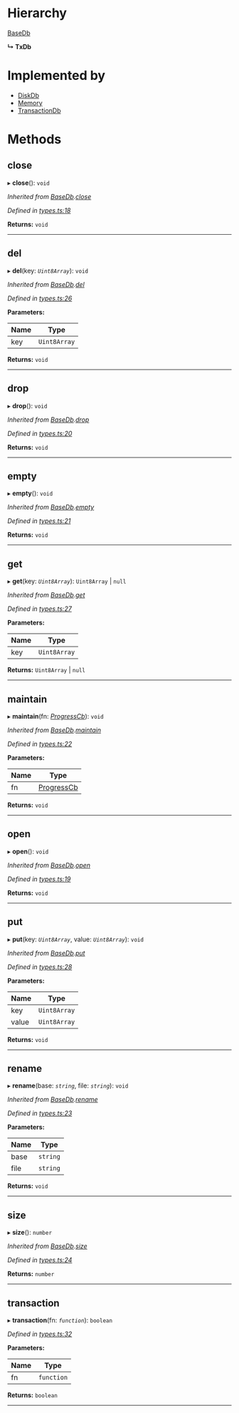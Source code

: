 

# Hierarchy

 [BaseDb](_types_.basedb.md)

**↳ TxDb**

# Implemented by

* [DiskDb](../classes/_disk_.diskdb.md)
* [Memory](../classes/_memory_.memory.md)
* [TransactionDb](../classes/_engines_transactiondb_.transactiondb.md)

# Methods

<a id="close"></a>

##  close

▸ **close**(): `void`

*Inherited from [BaseDb](_types_.basedb.md).[close](_types_.basedb.md#close)*

*Defined in [types.ts:18](https://github.com/polkadot-js/common/blob/3de334c/packages/db/src/types.ts#L18)*

**Returns:** `void`

___
<a id="del"></a>

##  del

▸ **del**(key: *`Uint8Array`*): `void`

*Inherited from [BaseDb](_types_.basedb.md).[del](_types_.basedb.md#del)*

*Defined in [types.ts:26](https://github.com/polkadot-js/common/blob/3de334c/packages/db/src/types.ts#L26)*

**Parameters:**

| Name | Type |
| ------ | ------ |
| key | `Uint8Array` |

**Returns:** `void`

___
<a id="drop"></a>

##  drop

▸ **drop**(): `void`

*Inherited from [BaseDb](_types_.basedb.md).[drop](_types_.basedb.md#drop)*

*Defined in [types.ts:20](https://github.com/polkadot-js/common/blob/3de334c/packages/db/src/types.ts#L20)*

**Returns:** `void`

___
<a id="empty"></a>

##  empty

▸ **empty**(): `void`

*Inherited from [BaseDb](_types_.basedb.md).[empty](_types_.basedb.md#empty)*

*Defined in [types.ts:21](https://github.com/polkadot-js/common/blob/3de334c/packages/db/src/types.ts#L21)*

**Returns:** `void`

___
<a id="get"></a>

##  get

▸ **get**(key: *`Uint8Array`*):  `Uint8Array` &#124; `null`

*Inherited from [BaseDb](_types_.basedb.md).[get](_types_.basedb.md#get)*

*Defined in [types.ts:27](https://github.com/polkadot-js/common/blob/3de334c/packages/db/src/types.ts#L27)*

**Parameters:**

| Name | Type |
| ------ | ------ |
| key | `Uint8Array` |

**Returns:**  `Uint8Array` &#124; `null`

___
<a id="maintain"></a>

##  maintain

▸ **maintain**(fn: *[ProgressCb](../modules/_types_.md#progresscb)*): `void`

*Inherited from [BaseDb](_types_.basedb.md).[maintain](_types_.basedb.md#maintain)*

*Defined in [types.ts:22](https://github.com/polkadot-js/common/blob/3de334c/packages/db/src/types.ts#L22)*

**Parameters:**

| Name | Type |
| ------ | ------ |
| fn | [ProgressCb](../modules/_types_.md#progresscb) |

**Returns:** `void`

___
<a id="open"></a>

##  open

▸ **open**(): `void`

*Inherited from [BaseDb](_types_.basedb.md).[open](_types_.basedb.md#open)*

*Defined in [types.ts:19](https://github.com/polkadot-js/common/blob/3de334c/packages/db/src/types.ts#L19)*

**Returns:** `void`

___
<a id="put"></a>

##  put

▸ **put**(key: *`Uint8Array`*, value: *`Uint8Array`*): `void`

*Inherited from [BaseDb](_types_.basedb.md).[put](_types_.basedb.md#put)*

*Defined in [types.ts:28](https://github.com/polkadot-js/common/blob/3de334c/packages/db/src/types.ts#L28)*

**Parameters:**

| Name | Type |
| ------ | ------ |
| key | `Uint8Array` |
| value | `Uint8Array` |

**Returns:** `void`

___
<a id="rename"></a>

##  rename

▸ **rename**(base: *`string`*, file: *`string`*): `void`

*Inherited from [BaseDb](_types_.basedb.md).[rename](_types_.basedb.md#rename)*

*Defined in [types.ts:23](https://github.com/polkadot-js/common/blob/3de334c/packages/db/src/types.ts#L23)*

**Parameters:**

| Name | Type |
| ------ | ------ |
| base | `string` |
| file | `string` |

**Returns:** `void`

___
<a id="size"></a>

##  size

▸ **size**(): `number`

*Inherited from [BaseDb](_types_.basedb.md).[size](_types_.basedb.md#size)*

*Defined in [types.ts:24](https://github.com/polkadot-js/common/blob/3de334c/packages/db/src/types.ts#L24)*

**Returns:** `number`

___
<a id="transaction"></a>

##  transaction

▸ **transaction**(fn: *`function`*): `boolean`

*Defined in [types.ts:32](https://github.com/polkadot-js/common/blob/3de334c/packages/db/src/types.ts#L32)*

**Parameters:**

| Name | Type |
| ------ | ------ |
| fn | `function` |

**Returns:** `boolean`

___


